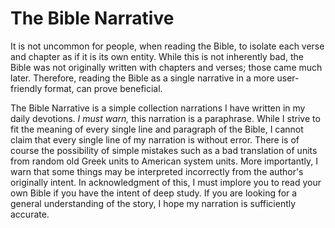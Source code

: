 # The Bible Narrative

It is not uncommon for people, when reading the Bible, to isolate each verse and chapter
as if it is its own entity. While this is not inherently bad, the Bible was not originally
written with chapters and verses; those came much later. Therefore, reading the Bible as a
single narrative in a more user-friendly format, can prove beneficial.

The Bible Narrative is a simple collection narrations I have written in my daily
devotions. *I must warn,* this narration is a paraphrase. While I strive to fit the
meaning of every single line and paragraph of the Bible, I cannot claim that every single
line of my narration is without error. There is of course the possibility of simple
mistakes such as a bad translation of units from random old Greek units to American
system units. More importantly, I warn that some things may be interpreted incorrectly
from the author's originally intent. In acknowledgment of this, I must implore you to read
your own Bible if you have the intent of deep study. If you are looking for a general
understanding of the story, I hope my narration is sufficiently accurate.
